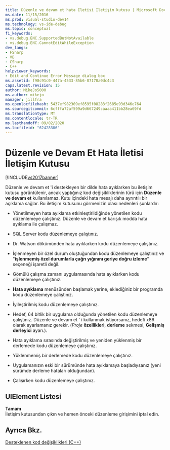 ```yaml
---
title: Düzenle ve devam et hata Iletisi Iletişim kutusu | Microsoft Docs
ms.date: 11/15/2016
ms.prod: visual-studio-dev14
ms.technology: vs-ide-debug
ms.topic: conceptual
f1_keywords:
- vs.debug.ENC.SupportedButNotAvailable
- vs.debug.ENC.CannotEditWhileException
dev_langs:
- FSharp
- VB
- CSharp
- C++
helpviewer_keywords:
- Edit and Continue Error Message dialog box
ms.assetid: f98c91c0-447a-4533-85b6-87170a0dc4c3
caps.latest.revision: 15
author: MikeJo5000
ms.author: mikejo
manager: jillfra
ms.openlocfilehash: 5437ef982309ef8595f08283f2685e93d346e764
ms.sourcegitcommit: 6cfffa72af599a9d667249caaaa411bb28ea69fd
ms.translationtype: MT
ms.contentlocale: tr-TR
ms.lasthandoff: 09/02/2020
ms.locfileid: "62428306"
---
```

# <a name="edit-and-continue-error-message-dialog-box"></a>Düzenle ve Devam Et Hata İletisi İletişim Kutusu
[!INCLUDE[vs2017banner](../includes/vs2017banner.md)]

Düzenle ve devam et 'i destekleyen bir dilde hata ayıklarken bu iletişim kutusu görüntülenir, ancak yaptığınız kod değişikliklerinin türü için **Düzenle ve devam et** kullanılamaz. Kutu içindeki hata mesajı daha ayrıntılı bir açıklama sağlar. Bu iletişim kutusunu görmenizin olası nedenleri şunlardır:  
  
- Yönetilmeyen hata ayıklama etkinleştirildiğinde yönetilen kodu düzenlemeye çalıştınız. Düzenle ve devam et karışık modda hata ayıklama ile çalışmaz.  
  
- SQL Server kodu düzenlemeye çalıştınız.  
  
- Dr. Watson dökümünden hata ayıklarken kodu düzenlemeye çalıştınız.  
  
- İşlenmeyen bir özel durum oluştuğundan kodu düzenlemeye çalıştınız ve "**işlenmemiş özel durumlarla çağrı yığınını geriye doğru izleme**" seçeneği işaretli değil.  
  
- Gömülü çalışma zamanı uygulamasında hata ayıklarken kodu düzenlemeye çalıştınız.  
  
- **Hata ayıklama** menüsünden başlamak yerine, eklediğiniz bir programda kodu düzenlemeye çalıştınız.  
  
- İyileştirilmiş kodu düzenlemeye çalıştınız.  
  
- Hedef, 64 bitlik bir uygulama olduğunda yönetilen kodu düzenlemeye çalıştınız. Düzenle ve devam et ' i kullanmak istiyorsanız, hedefi x86 olarak ayarlamanız gerekir. (*Proje* **özellikleri**, **derleme** sekmesi, **Gelişmiş derleyici** ayarı.).  
  
- Hata ayıklama sırasında değiştirilmiş ve yeniden yüklenmiş bir derlemede kodu düzenlemeye çalıştınız.  
  
- Yüklenmemiş bir derlemede kodu düzenlemeye çalıştınız.  
  
- Uygulamanızın eski bir sürümünde hata ayıklamaya başladıysanız (yeni sürümde derleme hataları olduğundan).  
  
- Çalışırken kodu düzenlemeye çalıştınız.  
  
## <a name="uielement-list"></a>UIElement Listesi  
 **Tamam**  
 İletişim kutusundan çıkın ve hemen önceki düzenleme girişimini iptal edin.  
  
## <a name="see-also"></a>Ayrıca Bkz.  
 [Desteklenen kod değişiklikleri (C++)](../debugger/supported-code-changes-cpp.md)
